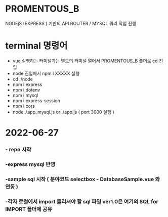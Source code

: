 # PROMENTOUS_B

NODEjS (EXPRESS ) 기반의 API ROUTER / MYSQL 쿼리 작업 진행

#   terminal 명령어

- vue 실행하는 터미널과는 별도의 터미널 열어서 PROMENTOUS_B 폴더로 cd 진입
- node 진입해서 npm i XXXXX 실행
- cd ./node
- npm i express
- npm i dotenv
- npm i mysql
- npm i express-session
- npm i cors
- node .\app_mysql.js or .\app.js ( port 3000 실행 )

# 2022-06-27

### - repo 시작

### -express mysql 반영

### -sample sql 시작 ( 분야코드 selectbox - DatabaseSample.vue 와 연동 )

### -각자 로컬에서 import 돌리셔야 할 sql 파일 ver1.0은 여기의 SQL for IMPORT 폴더에 공유

#
